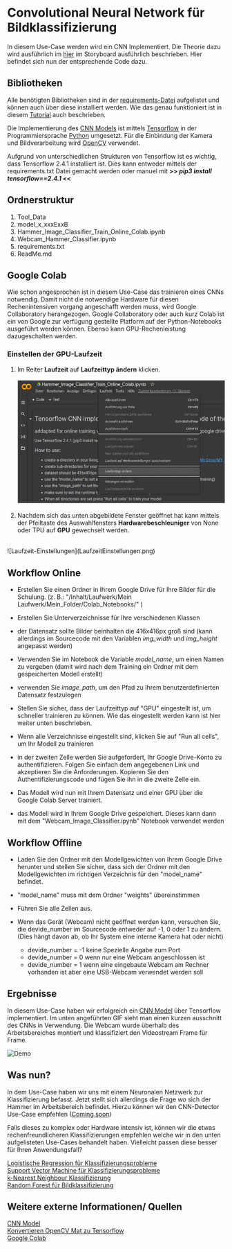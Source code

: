 # Convolutional Neural Network für Bildklassifizierung

In diesem Use-Case werden wird ein CNN Implementiert. Die Theorie dazu wird ausführlich im [hier](https://www.aiav.technikum-wien.at/ai-anwenden) im Storyboard ausführlich beschrieben. Hier befindet sich nun der entsprechende Code dazu.  


## Bibliotheken

Alle benötigten Bibliotheken sind in der [requirements-Datei](./requirements.txt) aufgelistet und können auch über diese installiert werden. Wie das genau funktioniert ist in diesem [Tutorial](https://note.nkmk.me/en/python-pip-install-requirements/) auch beschrieben.  

Die Implementierung des [CNN Models](https://www.tensorflow.org/tutorials/images/classification) ist mittels [Tensorflow](https://www.tensorflow.org/) in der Programmiersprache [Python](https://docs.python.org/3/) umgesetzt. Für die Einbindung der Kamera und Bildverarbeitung wird [OpenCV](https://opencv.org/) verwendet. 

Aufgrund von unterschiedlichen Strukturen von Tensorflow ist es wichtig, dass Tensorflow 2.4.1 installiert ist. Dies kann entweder mittels der requirements.txt Datei gemacht werden oder manuel mit  **>> _pip3 install tensorflow==2.4.1_ <<**

## Ordnerstruktur


1. Tool_Data
2. model_x_xxxExxB
3. Hammer_Image_Classifier_Train_Online_Colab.ipynb
4. Webcam_Hammer_Classifier.ipynb
5. requirements.txt
6. ReadMe.md

## Google Colab

Wie schon angesprochen ist in diesem Use-Case das trainieren eines CNNs notwendig. Damit nicht die notwendige Hardware für diesen Rechenintensiven vorgang angeschafft werden muss, wird Google Collaboratory herangezogen. Google Collaboratory oder auch kurz Colab ist ein von Google zur verfügung gestellte Platform auf der Python-Notebooks ausgeführt werden können. Ebenso kann GPU-Rechenleistung dazugeschalten werden. 


### Einstellen der GPU-Laufzeit 
1) Im Reiter **Laufzeit** auf **Laufzeittyp ändern** klicken. 
</br></br>
![Laufzeit-Reiter](Laufzeit.png) </br> </br> 
2) Nachdem sich das unten abgebildete Fenster geöffnet hat kann mittels der Pfeiltaste des Auswahlfensters **Hardwarebeschleuniger** von None oder TPU auf **GPU** gewechselt werden.   
</br>
![Laufzeit-Einstellungen](LaufzeitEinstellungen.png)


## Workflow Online 
- Erstellen Sie einen Ordner in Ihrem Google Drive für Ihre Bilder für die Schulung. (z. B.: "/Inhalt/Laufwerk/Mein Laufwerk/Mein_Folder/Colab_Notebooks/" )
- Erstellen Sie Unterverzeichnisse für Ihre verschiedenen Klassen

- der Datensatz sollte Bilder beinhalten die 416x416px groß sind (kann allerdings im Sourcecode mit den Variablen _img_width_ und _img_height_ angepasst werden)

- Verwenden Sie im Notebook die Variable _model_name_, um einen Namen zu vergeben (damit wird nach dem Training ein Ordner mit dem gespeicherten Modell erstellt)
- verwenden Sie _image_path_, um den Pfad zu Ihrem benutzerdefinierten Datensatz festzulegen

- Stellen Sie sicher, dass der Laufzeittyp auf "GPU" eingestellt ist, um schneller trainieren zu können. Wie das eingestellt werden kann ist hier weiter unten beschrieben. 

- Wenn alle Verzeichnisse eingestellt sind, klicken Sie auf "Run all cells", um Ihr Modell zu trainieren

- in der zweiten Zelle werden Sie aufgefordert, Ihr Google Drive-Konto zu authentifizieren. Folgen Sie einfach dem angegebenen Link und akzeptieren Sie die Anforderungen. Kopieren Sie den Authentifizierungscode und fügen Sie ihn in die zweite Zelle ein. 

- Das Modell wird nun mit Ihrem Datensatz und einer GPU über die Google Colab Server trainiert.

- das Modell wird in Ihrem Google Drive gespeichert. Dieses kann dann mit dem "Webcam_Image_Classifier.ipynb" Notebook verwendet werden




## Workflow Offline
- Laden Sie den Ordner mit den Modellgewichten von Ihrem Google Drive herunter und stellen Sie sicher, dass sich der Ordner mit den Modellgewichten im richtigen Verzeichnis für den "model_name" befindet.

- "model_name" muss mit dem Ordner "weights" übereinstimmen

- Führen Sie alle Zellen aus. 

- Wenn das Gerät (Webcam) nicht geöffnet werden kann, versuchen Sie, die devide_number im Sourcecode entweder auf -1, 0 oder 1 zu ändern. (Dies hängt davon ab, ob Ihr System eine interne Kamera hat oder nicht)
    - devide_number = -1 keine Spezielle Angabe zum Port
    - devide_number =  0 wenn nur eine Webcam angeschlossen ist 
    - devide_number =  1 wenn eine eingebaute Webcam am Rechner vorhanden ist aber eine USB-Webcam verwendet werden soll
    




## Ergebnisse
In diesem Use-Case haben wir erfolgreich ein [CNN Model](https://www.tensorflow.org/tutorials/images/classification) über Tensorflow implementiert. Im unten angeführten GIF sieht man einen kurzen ausschnitt des CNNs in Verwendung. Die Webcam wurde überhalb des Arbeitsbereiches montiert und klassifiziert den Videostream Frame für Frame. 

![Demo](./Hammer_Example.gif) 

## Was nun? 

In dem Use-Case haben wir uns mit einem Neuronalen Netzwerk zur Klassifizierung befasst. Jetzt stellt sich allerdings die Frage _wo_ sich der Hammer im Arbeitsbereich befindet. Hierzu können wir den CNN-Detector Use-Case empfehlen ([Coming soon](https://www.aiav.technikum-wien.at/))



Falls dieses zu komplex oder Hardware intensiv ist, können wir die etwas rechenfreundlicheren Klassifizierungen empfehlen welche wir in den unten aufgelisteten Use-Cases behandelt haben. Vielleicht passen diese besser für Ihren Anwendungsfall? 

[Logistische Regression für Klassifizierungsprobleme](https://github.com/TW-Robotics/AIAV/tree/devel_abdank/miniUsecase_12_SVM) <br>
[Support Vector Machine für Klassifizierungsprobleme](https://github.com/TW-Robotics/AIAV/tree/devel_abdank/miniUsecase_11_logistic_reg) <br>
[k-Nearest Neighbour Klassifizierung](https://github.com/TW-Robotics/AIAV/tree/devel_abdank/miniUsecase_15_Random_Forest)<br>
[Random Forest für Bildklassifizierung](https://github.com/TW-Robotics/AIAV/tree/devel_abdank/miniUsecase_15_Random_Forest)


## Weitere externe Informationen/ Quellen

[CNN Model](https://www.tensorflow.org/tutorials/images/classification) </br>
[Konvertieren OpenCV Mat zu Tensorflow](https://stackoverflow.com/questions/40273109/convert-python-opencv-mat-image-to-tensorflow-image-data/40273815)</br>
[Google Colab](https://colab.research.google.com/notebooks/welcome.ipynb?hl=de)